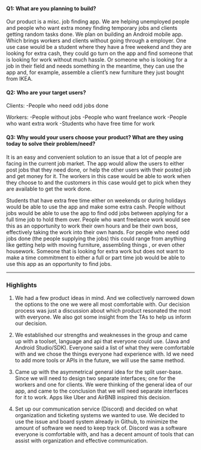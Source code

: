 #### Q1: What are you planning to build?

Our product is a misc. job finding app. We are helping unemployed people and people who want extra money finding 
temporary jobs and clients getting random tasks done. We plan on building an Android mobile app.
Which brings workers and clients without going through a employer. One use case would be a student where they have a 
free weekend and they are looking for extra cash, they could go turn on the app and find someone that is looking for 
work without much hassle. Or someone who is looking for a job in their field and needs something in the meantime, 
they can use the app and, for example, assemble a client’s new furniture they just bought from IKEA.


#### Q2: Who are your target users?
    
Clients:
-People who need odd jobs done 

Workers:
-People without jobs
-People who want freelance work
-People who want extra work
-Students who have free time for work


#### Q3: Why would your users choose your product? What are they using today to solve their problem/need?

It is an easy and convenient solution to an issue that a lot of people are facing in the current job market. 
The app would allow the users to either post jobs that they need done, or help the other users with their posted job 
and get money for it. The workers in this case would be able to work when they choose to and the customers in this case
 would get to pick when they are available to get the work done.

Students that have extra free time either on weekends or during holidays would be able to use the app and make some 
extra cash. People without jobs would be able to use the app to find odd jobs between applying for a full time job to 
hold them over. People who want freelance work would see this as an opportunity to work their own hours and be their
own boss, effectively taking the work into their own hands. For people who need odd jobs done 
(the people supplying the jobs) this could range from anything like getting help with moving furniture,
assembling things , or even other housework. Someone that is looking for extra work but does not want to make 
a time commitment to either a full or part time job would be able to use this app as an opportunity to find jobs.

----

### Highlights

1) We had a few product ideas in mind. And we collectively narrowed down the options to the one we were all most 
comfortable with. Our decision process was just a discussion about which product resonated the most with everyone. 
We also got some insight from the TAs to help us inform our decision. 

2) We established our strengths and weaknesses in the group and came up with a toolset, language and api that everyone 
could use. (Java and Android Studio/SDK). Everyone said a list of what they were comfortable with and we chose the
things everyone had experience with. Id we need to add more tools or APIs in the future, we will use the 
same method. 

3) Came up with the asymmetrical general idea for the split user-base. Since we will need to design two separate
interfaces; one for the workers and one for clients. We were thinking of the general idea of our app, and came to 
the conclusion that we will need separate interfaces for it to work. Apps like Uber and AirBNB inspired this decision. 

4) Set up our communication service (Discord) and decided on what organization and ticketing systems we wanted to use. 
We decided to use the issue and board system already in Github, to minimize the amount of software we 
need to keep track of. Discord was a software everyone is comfortable with, and has a decent amount of tools that
can assist with organization and effective communication. 